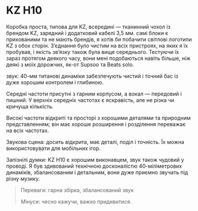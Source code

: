 # KZ H10

Коробка проста, типова для KZ, всередині — тканинний чохол із брендом KZ, зарядний і додатковий кабелі 3,5 мм. самі блоки є прихованими та не мають брендів, я хотів би побачити світлові логотипи KZ з обох сторін.
З’єднання було чистим на всіх пристроях, на яких я їх пробував, і якість зв’язку також була вище середнього.
Тестуючи їх зараз протягом деякого часу, вони мені подобаються навіть більше, ніж деякі з моїх дорожчих, як-от Supsoo та Beats solo.

звук:
40-мм титанові динаміки забезпечують чистий і точний бас із дуже хорошим контролем і глибиною.

Середні частоти присутні з гарним корпусом, а вокал — передовий і пишний. У верхніх середніх частотах є яскравість, але не різка чи кричуща кількість.

Високі частоти відкриті та просторі з хорошими деталями та природним представленням; він має хороше розширення і розділення переважає на всіх частотах.

Звукова сцена: досить відкрита, має деталі, поділ і точність. Їх можна використовувати для мобільних ігор.

Запізнілі думки: KZ H10 є хорошим виконавцем, звук також чудовий у проводі. Я був здивований технічною досконалістю 40-міліметрових динаміків, збалансованим і детальним, вони дуже приємно звучать під різну музику.

> Переваги: гарна збірка, збалансований звук
>
> Мінуси: чесно кажучи, важко придивитися.

